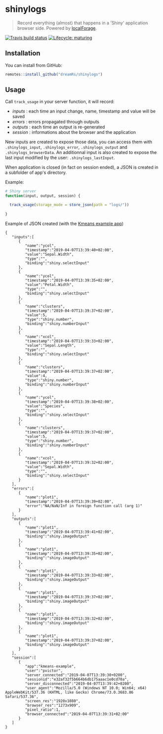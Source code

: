# shinylogs

> Record everything (almost) that happens in a 'Shiny' application browser side. Powered by [localForage](https://github.com/localForage/localForage).

[![Travis build status](https://travis-ci.org/dreamRs/shinylogs.svg?branch=master)](https://travis-ci.org/dreamRs/shinylogs)
[![Lifecycle: maturing](https://img.shields.io/badge/lifecycle-maturing-blue.svg)](https://www.tidyverse.org/lifecycle/#maturing)




## Installation

You can install from GitHub:

``` r
remotes::install_github("dreamRs/shinylogs")
```


## Usage

Call `track_usage` in your server function, it will record:

* *inputs* : each time an input change, name, timestamp and value will be saved
* *errors* : errors propagated through outputs
* *outputs* : each time an output is re-generated
* *session* : informations about the browser and the application

New inputs are created to expose those data, you can access them with `.shinylogs_input`, `.shinylogs_error`, `.shinylogs_output` and `.shinylogs_browserData`.
An additionnal input is also created to expose the last input modified by the user: `.shinylogs_lastInput`.

When application is closed (in fact on session ended), a JSON is created in a subfolder of app's directory.


Example:

```r
# Shiny server
function(input, output, session) {

  track_usage(storage_mode = store_json(path = "logs/"))
  
}
```

Example of JSON created (with the [Kmeans example app](https://shiny.rstudio.com/gallery/kmeans-example.html))

```
{
   "inputs":[
      {
         "name":"ycol",
         "timestamp":"2019-04-07T13:39:40+02:00",
         "value":"Sepal.Width",
         "type":"",
         "binding":"shiny.selectInput"
      },
      {
         "name":"ycol",
         "timestamp":"2019-04-07T13:39:35+02:00",
         "value":"Petal.Width",
         "type":"",
         "binding":"shiny.selectInput"
      },
      {
         "name":"clusters",
         "timestamp":"2019-04-07T13:39:37+02:00",
         "value":5,
         "type":"shiny.number",
         "binding":"shiny.numberInput"
      },
      {
         "name":"xcol",
         "timestamp":"2019-04-07T13:39:33+02:00",
         "value":"Sepal.Length",
         "type":"",
         "binding":"shiny.selectInput"
      },
      {
         "name":"clusters",
         "timestamp":"2019-04-07T13:39:37+02:00",
         "value":4,
         "type":"shiny.number",
         "binding":"shiny.numberInput"
      },
      {
         "name":"ycol",
         "timestamp":"2019-04-07T13:39:38+02:00",
         "value":"Species",
         "type":"",
         "binding":"shiny.selectInput"
      },
      {
         "name":"clusters",
         "timestamp":"2019-04-07T13:39:37+02:00",
         "value":5,
         "type":"shiny.number",
         "binding":"shiny.numberInput"
      },
      {
         "name":"xcol",
         "timestamp":"2019-04-07T13:39:32+02:00",
         "value":"Sepal.Width",
         "type":"",
         "binding":"shiny.selectInput"
      }
   ],
   "errors":[
      {
         "name":"plot1",
         "timestamp":"2019-04-07T13:39:39+02:00",
         "error":"NA/NaN/Inf in foreign function call (arg 1)"
      }
   ],
   "outputs":[
      {
         "name":"plot1",
         "timestamp":"2019-04-07T13:39:41+02:00",
         "binding":"shiny.imageOutput"
      },
      {
         "name":"plot1",
         "timestamp":"2019-04-07T13:39:35+02:00",
         "binding":"shiny.imageOutput"
      },
      {
         "name":"plot1",
         "timestamp":"2019-04-07T13:39:33+02:00",
         "binding":"shiny.imageOutput"
      },
      {
         "name":"plot1",
         "timestamp":"2019-04-07T13:39:37+02:00",
         "binding":"shiny.imageOutput"
      },
      {
         "name":"plot1",
         "timestamp":"2019-04-07T13:39:32+02:00",
         "binding":"shiny.imageOutput"
      },
      {
         "name":"plot1",
         "timestamp":"2019-04-07T13:39:37+02:00",
         "binding":"shiny.imageOutput"
      }
   ],
   "session":[
      {
         "app":"kmeans-example",
         "user":"pvictor",
         "server_connected":"2019-04-07T13:39:30+0200",
         "sessionid":"e32af32f5b664b6db175aaac1e0cd70a",
         "server_disconnected":"2019-04-07T13:39:42+0200",
         "user_agent":"Mozilla/5.0 (Windows NT 10.0; Win64; x64) AppleWebKit/537.36 (KHTML, like Gecko) Chrome/73.0.3683.86 Safari/537.36",
         "screen_res":"1920x1080",
         "browser_res":"1273x909",
         "pixel_ratio":1,
         "browser_connected":"2019-04-07T13:39:31+02:00"
      }
   ]
}
```



